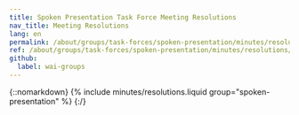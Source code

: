 ```yaml
---
title: Spoken Presentation Task Force Meeting Resolutions
nav_title: Meeting Resolutions
lang: en
permalink: /about/groups/task-forces/spoken-presentation/minutes/resolutions/
ref: /about/groups/task-forces/spoken-presentation/minutes/resolutions/
github:
  label: wai-groups
---
```


{::nomarkdown}
{% include minutes/resolutions.liquid group="spoken-presentation" %}
{:/}